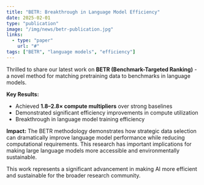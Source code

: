 ```yaml
---
title: "BETR: Breakthrough in Language Model Efficiency"
date: 2025-02-01
type: "publication"
image: "/img/news/betr-publication.jpg"
links:
  - type: "paper"
    url: "#"
tags: ["BETR", "language models", "efficiency"]
---
```


Thrilled to share our latest work on **BETR (Benchmark-Targeted Ranking)** - a novel method for matching pretraining data to benchmarks in language models.

**Key Results:**
- Achieved **1.8–2.8× compute multipliers** over strong baselines
- Demonstrated significant efficiency improvements in compute utilization
- Breakthrough in language model training efficiency

**Impact:**
The BETR methodology demonstrates how strategic data selection can dramatically improve language model performance while reducing computational requirements. This research has important implications for making large language models more accessible and environmentally sustainable.

This work represents a significant advancement in making AI more efficient and sustainable for the broader research community.